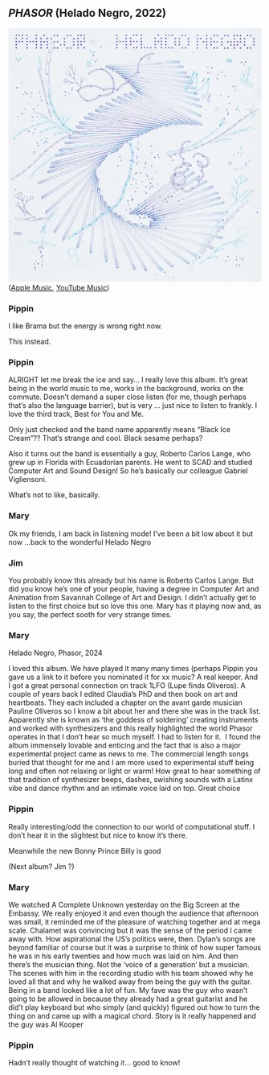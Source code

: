 ## *PHASOR* (Helado Negro, 2022)

![PHASOR](../assets/covers/phasor.png)  
([Apple Music](https://music.apple.com/us/album/phasor/1708555076), [YouTube Music](https://music.youtube.com/playlist?list=OLAK5uy_nxitY4N8m3x_NZV0kRvb8T4y4m30WHcZg))
 
### Pippin

I like Brama but the energy is wrong right now.

This instead.

### Pippin

ALRIGHT let me break the ice and say… I really love this album. It’s great being in the world music to me, works in the background, works on the commute. Doesn’t demand a super close listen (for me, though perhaps that’s also the language barrier), but is very … just nice to listen to frankly. I love the third track, Best for You and Me. 

Only just checked and the band name apparently means “Black Ice Cream”?? That’s strange and cool. Black sesame perhaps?

Also it turns out the band is essentially a guy, Roberto Carlos Lange, who grew up in Florida with Ecuadorian parents. He went to SCAD and studied Computer Art and Sound Design! So he’s basically our colleague Gabriel Vigliensoni.

What’s not to like, basically.

### Mary

Ok my friends, I am back in listening mode! I’ve been a bit low about it but now …back to the wonderful Helado Negro

### Jim

You probably know this already but his name is Roberto Carlos Lange. But did you know he’s one of your people, having a degree in Computer Art and Animation from Savannah College of Art and Design. I didn’t actually get to listen to the first choice but so love this one. Mary has it playing now and, as you say, the perfect sooth for very strange times.

### Mary

Helado Negro, Phasor, 2024

I loved this album. We have played it many many times (perhaps Pippin you gave us a link to it before you nominated it for xx music? A real keeper. And I got a great personal connection on track 1LFO (Lupe finds Oliveros). A couple of years back I edited Claudia’s PhD and then book on art and heartbeats. They each included a chapter on the avant garde musician Pauline Oliveros so I know a bit about her and there she was in the track list. Apparently she is known as ‘the goddess of soldering’ creating instruments and worked with synthesizers and this really highlighted the world Phasor operates in that I don’t hear so much myself. I had to listen for it.  I found the album immensely lovable and enticing and the fact that is also a major experimental project came as news to me. The commercial length songs buried that thought for me and I am more used to experimental stuff being long and often not relaxing or light or warm! How great to hear something of that tradition of synthesizer beeps, dashes, swishing sounds with a Latinx vibe and dance rhythm and an intimate voice laid on top. Great choice

### Pippin

Really interesting/odd the connection to our world of computational stuff. I don’t hear it in the slightest but nice to know it’s there.

Meanwhile the new Bonny Prince Billy is good

(Next album? Jim ?)

### Mary

We watched A Complete Unknown yesterday on the Big Screen at the Embassy. We really enjoyed it and even though the audience that afternoon was small, it reminded me of the pleasure of watching together and at mega scale. Chalamet was convincing but it was the sense of the period I came away with. How aspirational the US’s politics were, then. Dylan’s songs are beyond familiar of course but it was a surprise to think of how super famous he was in his early twenties and how much was laid on him. And then there’s the musician thing. Not the ‘voice of a generation’ but a musician. The scenes with him in the recording studio with his team showed why he loved all that and why he walked away from being the guy with the guitar. Being in a band looked like a lot of fun. My fave was the guy who wasn’t going to be allowed in because they already had a great guitarist and he did’t play keyboard but who simply (and quickly) figured out how to turn the thing on and came up with a magical chord. Story is it really happened and the guy was Al Kooper

### Pippin

Hadn’t really thought of watching it… good to know!